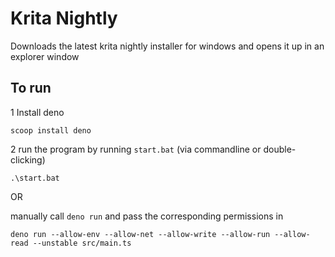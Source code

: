 # Krita Nightly

Downloads the latest krita nightly installer for windows and opens it up in an explorer window

## To run

1 Install deno

```shell
scoop install deno
```

2 run the program by running `start.bat` (via commandline or double-clicking) 

```shell
.\start.bat
```

OR

manually call `deno run` and pass the corresponding permissions in
```shell
deno run --allow-env --allow-net --allow-write --allow-run --allow-read --unstable src/main.ts
```
